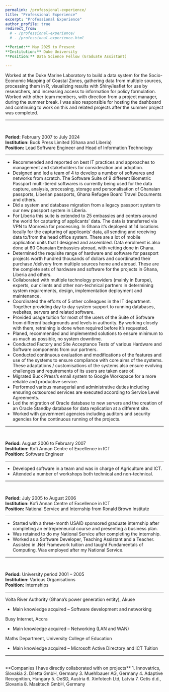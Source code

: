 ```yaml
---
permalink: /professional-experience/
title: "Professional Experience"
excerpt: "Professional Experience"
author_profile: true
redirect_from: 
  # - /professional-experience/
  # - /professional-experience.html

**Period:** May 2025 to Present   
**Institution:** Duke University   
**Position:** Data Science Fellow (Graduate Assistant)     

---   
```

Worked at the Duke Marine Laboratory to build a data system for the Socio-Economic Mapping of Coastal Zones,
gathering data from multiple sources, processing them in R, visualizing results with Shiny/leaflet for use by researchers,
and increasing access to information for policy formulation. Worked with other team members, with direction from a
project manager, during the summer break. I was also responsible for hosting the dashboard and continuing to work on this and related projects after the summer project was completed.

---

<br >

**Period:** February 2007 to July 2024   
**Institution:** Buck Press Limited (Ghana and Liberia)   
**Position:** Lead Software Engineer and Head of Information Technology  

---   
- Recommended and reported on best IT practices and approaches to management and stakeholders for consideration and adoption. 
- Designed and led a team of 4 to develop a number of softwares and networks from scratch. The Software Suite of 9 different Biometric Passport multi-tiered softwares is currently being used for the data capture, analysis, processing, storage and personalisation of Ghanaian passports, Liberian passports, Ghana Refugee Board Travel Documents and others. 
- Did a system and database migration from a legacy passport system to our new passport system in Liberia.
- For Liberia this suite is extended to 25 embassies and centers around the world for capturing of applicants’ data. The data is transferred via VPN to Monrovia for processing. In Ghana it’s deployed at 14 locations locally for the capturing of applicants’ data, all sending and receiving data to/from the head office system. There are a lot of mobile application units that I designed and assembled. Data enrolment is also done at 60 Ghanaian Embassies abroad, with vetting done in Ghana.
- Determined the requisite range of hardware and software for passport projects worth hundred thousands of dollars and coordinated their purchase /delivery from multiple sources home and abroad. These are the complete sets of hardware and software for the projects in Ghana, Liberia and others.
- Collaborated with multiple technology providers (mainly in Europe), experts, our clients and other non-technical partners in determining system requirements, design, implementation deployment and maintenance. 
- Coordinated the efforts of 5 other colleagues in the IT department. Together providing day to day system support to running databases, websites, servers and related software.
- Provided usage tuition for most of the users of the Suite of Software from different backgrounds and levels in authority. By working closely with them, retraining is done when required before it’s requested.
- Planed, recommended and implemented solutions to ensure minimum to as much as possible, no system downtime.
- Conducted Factory and Site Acceptance Tests of various Hardware and Software components from our partners.
- Conducted continuous evaluation and modifications of the features and use of the systems to ensure compliance with core aims of the systems. These adaptations / customisations of the systems also ensure evolving challenges and requirements of its users are taken care of.
- Migrated Buck Press’s email system to Google Workspace for a more reliable and productive service.
- Performed various managerial and administrative duties including ensuring outsourced services are executed according to Service Level Agreements.
- Led the migration of Oracle database to new servers and the creation of an Oracle Standby database for data replication at a different site.
- Worked with government agencies including auditors and security agencies for the continuous running of the projects.

---

<br >


**Period:** August 2006 to February 2007   
**Institution:** Kofi Annan Centre of Excellence in ICT   
**Position:** Software Engineer     

---   
- Developed software in a team and was in charge of Agriculture and ICT. 
- Attended a number of workshops both technical and non-technical.

---

<br >


**Period:** July 2005 to August 2006   
**Institution:** Kofi Annan Centre of Excellence in ICT   
**Position:** National Service and Internship from Ronald Brown Institute  

---   
- Started with a three-month USAID sponsored graduate internship after completing an entrepreneurial course and presenting a business plan.
- Was retained to do my National Service after completing the internship. 
- Worked as a Software Developer, Teaching Assistant and a Teacher. Assisted in .Net Framework tuition and taught Fundamentals of Computing. Was employed after my National Service.

---

<br >


**Period:** University period 2001 – 2005   
**Institution:** Various Organisations   
**Position:** Internships     

---   

Volta River Authority (Ghana’s power generation entity), Akuse
-	Main knowledge acquired – Software development and networking

Busy Internet, Accra
-	Main knowledge acquired – Networking (LAN and WAN)

Maths Department, University College of Education
-	Main knowledge acquired – Microsoft Active Directory and ICT Tuition

---

<br>
**Companies I have directly collaborated with on projects**  
1. Innovatrics, Slovakia   
2. Diletta GmbH, Germany   
3. Muehlbauer AG, Germany   
4. Adaptive Recognition, Hungary   
5. OeSD, Austria   
6. Xinfotech Ltd, Latvia   
7. Cetis d.d., Slovania   
8. Masktech GmbH, Germany   
<br>